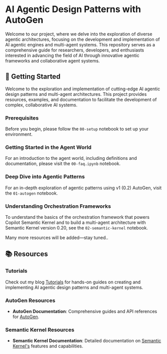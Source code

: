 # AI Agentic Design Patterns with AutoGen

Welcome to our project, where we delve into the exploration of diverse agentic architectures, focusing on the development and implementation of AI agentic engines and multi-agent systems. This repository serves as a comprehensive guide for researchers, developers, and enthusiasts interested in advancing the field of AI through innovative agentic frameworks and collaborative agent systems.

## 🚀 Getting Started

Welcome to the exploration and implementation of cutting-edge AI agentic design patterns and multi-agent architectures. This project provides resources, examples, and documentation to facilitate the development of complex, collaborative AI systems.

### Prerequisites

Before you begin, please follow the `00-setup` notebook to set up your environment.

### Getting Started in the Agent World

For an introduction to the agent world, including definitions and documentation, please visit the `00-faq.ipynb` notebook.

### Deep Dive into Agentic Patterns

For an in-depth exploration of agentic patterns using v1 (0.2) AutoGen, visit the `01-autogen` notebook.

### Understanding Orchestration Frameworks

To understand the basics of the orchestration framework that powers Copilot Semantic Kernel and to build a multi-agent architecture with Semantic Kernel version 0.20, see the `02-semantic-kernel` notebook.

Many more resources will be added—stay tuned..

## 📚 Resources

### Tutorials

Check out my blog [Tutorials](https://pabloaicorner.hashnode.dev/?source=top_nav_blog_home) for hands-on guides on creating and implementing AI agentic design patterns and multi-agent systems.

### AutoGen Resources

- **AutoGen Documentation**: Comprehensive guides and API references for [AutoGen](https://github.com/microsoft/autogen).

### Semantic Kernel Resources

- **Semantic Kernel Documentation**: Detailed documentation on [Semantic Kernel's](https://learn.microsoft.com/en-us/semantic-kernel/overview/) features and capabilities.

